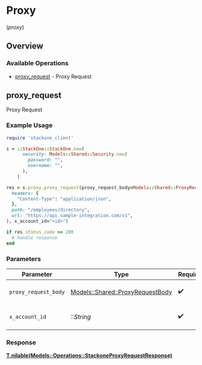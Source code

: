 # Proxy
(*proxy*)

## Overview

### Available Operations

* [proxy_request](#proxy_request) - Proxy Request

## proxy_request

Proxy Request

### Example Usage

```ruby
require 'stackone_client'

s = ::StackOne::StackOne.new(
      security: Models::Shared::Security.new(
        password: "",
        username: "",
      ),
    )

res = s.proxy.proxy_request(proxy_request_body=Models::Shared::ProxyRequestBody.new(
  headers: {
    "Content-Type": "application/json",
  },
  path: "/employees/directory",
  url: "https://api.sample-integration.com/v1",
), x_account_id="<id>")

if res.status_code == 200
  # handle response
end

```

### Parameters

| Parameter                                                                   | Type                                                                        | Required                                                                    | Description                                                                 |
| --------------------------------------------------------------------------- | --------------------------------------------------------------------------- | --------------------------------------------------------------------------- | --------------------------------------------------------------------------- |
| `proxy_request_body`                                                        | [Models::Shared::ProxyRequestBody](../../models/shared/proxyrequestbody.md) | :heavy_check_mark:                                                          | The request body                                                            |
| `x_account_id`                                                              | *::String*                                                                  | :heavy_check_mark:                                                          | The account identifier                                                      |

### Response

**[T.nilable(Models::Operations::StackoneProxyRequestResponse)](../../models/operations/stackoneproxyrequestresponse.md)**

